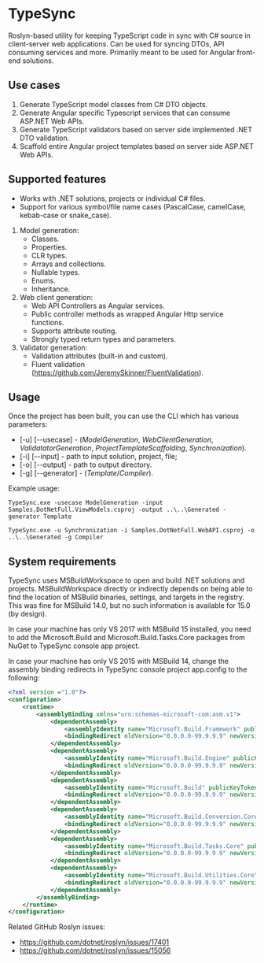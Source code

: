 # TypeSync
Roslyn-based utility for keeping TypeScript code in sync with C# source in client-server web applications. Can be used for syncing DTOs, API consuming services and more.
Primarily meant to be used for Angular front-end solutions.

## Use cases
1. Generate TypeScript model classes from C# DTO objects.
2. Generate Angular specific Typescript services that can consume ASP.NET Web APIs.
3. Generate TypeScript validators based on server side implemented .NET DTO validation.
4. Scaffold entire Angular project templates based on server side ASP.NET Web APIs.

## Supported features
* Works with .NET solutions, projects or individual C# files.
* Support for various symbol/file name cases (PascalCase, camelCase, kebab-case or snake_case).

1. Model generation:
	* Classes.
	* Properties.
	* CLR types.
	* Arrays and collections.
	* Nullable types.
	* Enums.
	* Inheritance.
2. Web client generation:
	* Web API Controllers as Angular services.
	* Public controller methods as wrapped Angular Http service functions.
	* Supports attribute routing.
	* Strongly typed return types and parameters.
3. Validator generation:
	* Validation attributes (built-in and custom).
	* Fluent validation (<https://github.com/JeremySkinner/FluentValidation>).

## Usage
Once the project has been built, you can use the CLI which has various parameters:
* [-u] [--usecase] - (_ModelGeneration_, _WebClientGeneration_, _ValidatatorGeneration_, _ProjectTemplateScaffolding_, _Synchronization_).
* [-i] [--input] - path to input solution, project, file;
* [-o] [--output] - path to output directory.
* [-g] [--generator] - (_Template_/_Compiler_).

Example usage:

`TypeSync.exe -usecase ModelGeneration -input Samples.DotNetFull.ViewModels.csproj -output ..\..\Generated -generator Template`

`TypeSync.exe -u Synchronization -i Samples.DotNetFull.WebAPI.csproj -o ..\..\Generated -g Compiler`

## System requirements
TypeSync uses MSBuildWorkspace to open and build .NET solutions and projects.
MSBuildWorkspace directly or indirectly depends on being able to find the location of MSBuild binaries, settings, and targets in the registry. This was fine for MSBuild 14.0, but no such information is available for 15.0 (by design).

In case your machine has only VS 2017 with MSBuild 15 installed, you need to add the Microsoft.Build and Microsoft.Build.Tasks.Core packages from NuGet to TypeSync console app project.

In case your machine has only VS 2015 with MSBuild 14, change the assembly binding redirects in TypeSync console project app.config to the following:
```xml
<?xml version ="1.0"?>
<configuration>
    <runtime>
        <assemblyBinding xmlns="urn:schemas-microsoft-com:asm.v1">
            <dependentAssembly>
                <assemblyIdentity name="Microsoft.Build.Framework" publicKeyToken="b03f5f7f11d50a3a" culture="neutral"/>
                <bindingRedirect oldVersion="0.0.0.0-99.9.9.9" newVersion="14.0.0.0"/>
            </dependentAssembly>
            <dependentAssembly>
                <assemblyIdentity name="Microsoft.Build.Engine" publicKeyToken="b03f5f7f11d50a3a" culture="neutral"/>
                <bindingRedirect oldVersion="0.0.0.0-99.9.9.9" newVersion="14.0.0.0"/>
            </dependentAssembly>
            <dependentAssembly>
                <assemblyIdentity name="Microsoft.Build" publicKeyToken="b03f5f7f11d50a3a" culture="neutral"/>
                <bindingRedirect oldVersion="0.0.0.0-99.9.9.9" newVersion="14.0.0.0"/>
            </dependentAssembly>
            <dependentAssembly>
                <assemblyIdentity name="Microsoft.Build.Conversion.Core" publicKeyToken="b03f5f7f11d50a3a" culture="neutral"/>
                <bindingRedirect oldVersion="0.0.0.0-99.9.9.9" newVersion="14.0.0.0"/>
            </dependentAssembly>
            <dependentAssembly>
                <assemblyIdentity name="Microsoft.Build.Tasks.Core" publicKeyToken="b03f5f7f11d50a3a" culture="neutral"/>
                <bindingRedirect oldVersion="0.0.0.0-99.9.9.9" newVersion="14.0.0.0"/>
            </dependentAssembly>
            <dependentAssembly>
                <assemblyIdentity name="Microsoft.Build.Utilities.Core" publicKeyToken="b03f5f7f11d50a3a" culture="neutral"/>
                <bindingRedirect oldVersion="0.0.0.0-99.9.9.9" newVersion="14.0.0.0"/>
            </dependentAssembly>
        </assemblyBinding>
    </runtime>
</configuration>
```

Related GitHub Roslyn issues:
* <https://github.com/dotnet/roslyn/issues/17401>
* <https://github.com/dotnet/roslyn/issues/15056>
